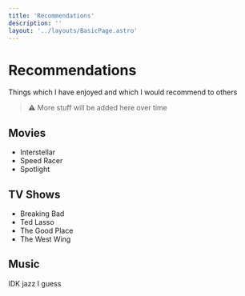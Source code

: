 ```yaml
---
title: 'Recommendations'
description: ''
layout: '../layouts/BasicPage.astro'
---
```


# Recommendations

Things which I have enjoyed and which I would recommend to others

> ⚠️ More stuff will be added here over time

## Movies

- Interstellar
- Speed Racer
- Spotlight

## TV Shows

- Breaking Bad
- Ted Lasso
- The Good Place
- The West Wing

## Music

IDK jazz I guess
